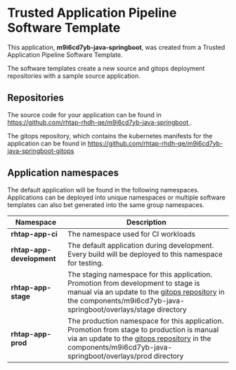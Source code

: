 # Trusted Application Pipeline Software Template

This application, **m9i6cd7yb-java-springboot**, was created from a Trusted Application Pipeline Software Template.

The software templates create a new source and gitops deployment repositories with a sample source application. 

## Repositories

The source code for your application can be found in [https://github.com/rhtap-rhdh-qe/m9i6cd7yb-java-springboot ](https://github.com/rhtap-rhdh-qe/m9i6cd7yb-java-springboot ).
 
The gitops repository, which contains the kubernetes manifests for the application can be found in 
[https://github.com/rhtap-rhdh-qe/m9i6cd7yb-java-springboot-gitops ](https://github.com/rhtap-rhdh-qe/m9i6cd7yb-java-springboot-gitops ) 

## Application namespaces 

The default application will be found in the following namespaces. Applications can be deployed into unique namespaces or multiple software templates can also bet generated into the same group namespaces.  

|  Namespace   |  Description   |  
| -------- | -------- |
| **rhtap-app-ci** | The namespace used for CI workloads |
| **rhtap-app-development** | The default application during development. Every build will be deployed to this namespace for testing. |
| **rhtap-app-stage** | The staging namespace for this application. Promotion from development to stage is manual via an update to the [gitops repository](https://github.com/rhtap-rhdh-qe/m9i6cd7yb-java-springboot-gitops ) in the components/m9i6cd7yb-java-springboot/overlays/stage directory |
| **rhtap-app-prod** | The production namespace for this application. Promotion from stage to production is manual via an update to the [gitops repository](https://github.com/rhtap-rhdh-qe/m9i6cd7yb-java-springboot-gitops ) in the components/m9i6cd7yb-java-springboot/overlays/prod directory |
